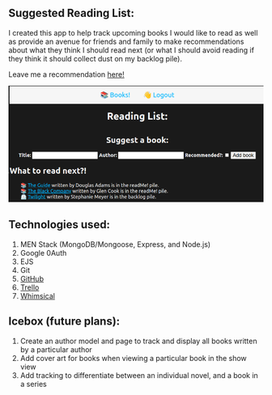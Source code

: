 ## Suggested Reading List:
I created this app to help track upcoming books I would like to read as well as provide an avenue for friends and family to make recommendations about what they think I should read next (or what I should avoid reading if they think it should collect dust on my backlog pile).

Leave me a recommendation [here!](https://mikes-reading-list.fly.dev/)

![Reading List Screenshot](./public/readingList.png)

## Technologies used:
1. MEN Stack (MongoDB/Mongoose, Express, and Node.js)
2. Google 0Auth
3. EJS
4. Git
5. [GitHub](https://github.com/MendersGame/readingList)
6. [Trello](https://trello.com/b/hH0LyqUq/unit-2-project)
7. [Whimsical](https://whimsical.com/bookshelfwireframes-ZbRPQPSeBHSZskgnkvxZp)

## Icebox (future plans):
1. Create an author model and page to track and display all books written by a particular author
2. Add cover art for books when viewing a particular book in the show view
3. Add tracking to differentiate between an individual novel, and a book in a series
